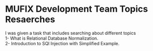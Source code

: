 # MUFIX Development Team Topics Resaerches
I was given a task that includes searching about different topics
<br/>
1- What is Relational Database Normalization.
<br/>
2- Introduction to SQl Injection with Simplified Example.